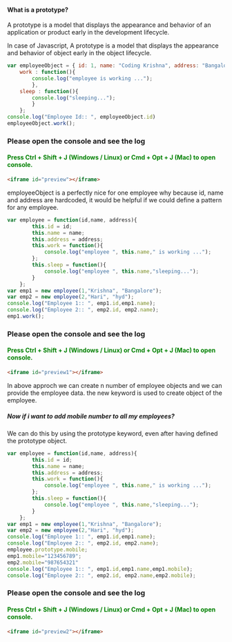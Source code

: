 <h4> What is a prototype?</h4>
<p> A prototype is a model that displays the appearance and behavior of an application or product early in the development lifecycle.</p>
<p> In case of Javascript, A prototype is a model that displays the appearance and behavior of object early in the object lifecycle.</p>

```javascript
var employeeObject = { id: 1, name: "Coding Krishna", address: "Bangalore",
	work : function(){
		console.log("employee is working ...");
		},
	sleep : function(){
		console.log("sleeping...");
		}
	};
console.log("Employee Id:: ", employeeObject.id)
employeeObject.work();
```

<h3>Please open the console and see the log </h3>
<h4 style="color:green;">Press Ctrl + Shift + J (Windows / Linux) or Cmd + Opt + J (Mac) to open console. </h4>

```html
<iframe id="preview"></iframe>
```


<p>employeeObject is a perfectly nice for one employee why because id, name and address are hardcoded, it would be helpful if we could define a pattern for any employee.</p>

```javascript
var employee = function(id,name, address){
		this.id = id; 
		this.name = name; 
		this.address = address;
		this.work = function(){
			console.log("employee ", this.name," is working ...");
		};
		this.sleep = function(){
			console.log("employee ", this.name,"sleeping...");
		}
	};
var emp1 = new employee(1,"Krishna", "Bangalore");
var emp2 = new employee(2,"Hari", "hyd");
console.log("Employee 1:: ", emp1.id,emp1.name);
console.log("Employee 2:: ", emp2.id, emp2.name);
emp1.work();
```

<h3>Please open the console and see the log </h3>
<h4 style="color:green;">Press Ctrl + Shift + J (Windows / Linux) or Cmd + Opt + J (Mac) to open console. </h4>

```html
<iframe id="preview1"></iframe>
```

<p> In above approch we can create n number of employee objects and we can provide the employee data. the new keyword is used to create object of the employee.</p>
<h5> Now if i want to add mobile number to all my employees? </h5>
<p> We can do this by using the prototype keyword, even after having defined the prototype object.</p>

```javascript
var employee = function(id,name, address){
		this.id = id; 
		this.name = name; 
		this.address = address;
		this.work = function(){
			console.log("employee ", this.name," is working ...");
		};
		this.sleep = function(){
			console.log("employee ", this.name,"sleeping...");
		}
	};
var emp1 = new employee(1,"Krishna", "Bangalore");
var emp2 = new employee(2,"Hari", "hyd");
console.log("Employee 1:: ", emp1.id,emp1.name);
console.log("Employee 2:: ", emp2.id, emp2.name);
employee.prototype.mobile;
emp1.mobile="123456789";
emp2.mobile="987654321"
console.log("Employee 1:: ", emp1.id,emp1.name,emp1.mobile);
console.log("Employee 2:: ", emp2.id, emp2.name,emp2.mobile);
```
<h3>Please open the console and see the log </h3>
<h4 style="color:green;">Press Ctrl + Shift + J (Windows / Linux) or Cmd + Opt + J (Mac) to open console. </h4>

```html
<iframe id="preview2"></iframe>
```
